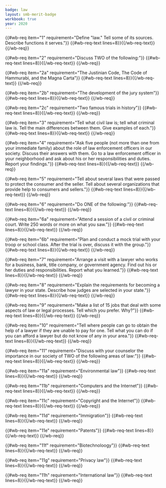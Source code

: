 ```yaml
---
badge: law
layout: smb-merit-badge
workbook: true
year: 2020
---
```



{{#wb-req item="1" requirement="Define "law." Tell some of its sources. Describe functions it serves."}}
{{#wb-req-text lines=8}}{{/wb-req-text}}
{{/wb-req}}

{{#wb-req item="2" requirement="Discuss TWO of the following:"}}
{{#wb-req-text lines=8}}{{/wb-req-text}}
{{/wb-req}}

{{#wb-req item="2a" requirement="The Justinian Code, The Code of Hammurabi, and the Magna Carta"}}
{{#wb-req-text lines=8}}{{/wb-req-text}}
{{/wb-req}}

{{#wb-req item="2b" requirement="The development of the jury system"}}
{{#wb-req-text lines=8}}{{/wb-req-text}}
{{/wb-req}}

{{#wb-req item="2c" requirement="Two famous trials in history"}}
{{#wb-req-text lines=8}}{{/wb-req-text}}
{{/wb-req}}

{{#wb-req item="3" requirement="Tell what civil law is; tell what criminal law is. Tell the main differences between them. Give examples of each."}}
{{#wb-req-text lines=8}}{{/wb-req-text}}
{{/wb-req}}

{{#wb-req item="4" requirement="Ask five people (not more than one from your immediate family) about the role of law enforcement officers in our society. Discuss their answers with them. Go to a law enforcement officer in your neighborhood and ask about his or her responsibilities and duties. Report your findings."}}
{{#wb-req-text lines=8}}{{/wb-req-text}}
{{/wb-req}}

{{#wb-req item="5" requirement="Tell about several laws that were passed to protect the consumer and the seller. Tell about several organizations that provide help to consumers and sellers."}}
{{#wb-req-text lines=8}}{{/wb-req-text}}
{{/wb-req}}

{{#wb-req item="6" requirement="Do ONE of the following:"}}
{{#wb-req-text lines=8}}{{/wb-req-text}}
{{/wb-req}}

{{#wb-req item="6a" requirement="Attend a session of a civil or criminal court. Write 250 words or more on what you saw."}}
{{#wb-req-text lines=8}}{{/wb-req-text}}
{{/wb-req}}

{{#wb-req item="6b" requirement="Plan and conduct a mock trial with your troop or school class. After the trial is over, discuss it with the group."}}
{{#wb-req-text lines=8}}{{/wb-req-text}}
{{/wb-req}}

{{#wb-req item="7" requirement="Arrange a visit with a lawyer who works for a business, bank, title company, or government agency. Find out his or her duties and responsibilities. Report what you learned."}}
{{#wb-req-text lines=8}}{{/wb-req-text}}
{{/wb-req}}

{{#wb-req item="8" requirement="Explain the requirements for becoming a lawyer in your state. Describe how judges are selected in your state."}}
{{#wb-req-text lines=8}}{{/wb-req-text}}
{{/wb-req}}

{{#wb-req item="9" requirement="Make a list of 15 jobs that deal with some aspects of law or legal processes. Tell which you prefer. Why?"}}
{{#wb-req-text lines=8}}{{/wb-req-text}}
{{/wb-req}}

{{#wb-req item="10" requirement="Tell where people can go to obtain the help of a lawyer if they are unable to pay for one. Tell what you can do if you can afford a lawyer but do not know of any in your area."}}
{{#wb-req-text lines=8}}{{/wb-req-text}}
{{/wb-req}}

{{#wb-req item="11" requirement="Discuss with your counselor the importance in our society of TWO of the following areas of law:"}}
{{#wb-req-text lines=8}}{{/wb-req-text}}
{{/wb-req}}

{{#wb-req item="11a" requirement="Environmental law"}}
{{#wb-req-text lines=8}}{{/wb-req-text}}
{{/wb-req}}

{{#wb-req item="11b" requirement="Computers and the Internet"}}
{{#wb-req-text lines=8}}{{/wb-req-text}}
{{/wb-req}}

{{#wb-req item="11c" requirement="Copyright and the Internet"}}
{{#wb-req-text lines=8}}{{/wb-req-text}}
{{/wb-req}}

{{#wb-req item="11d" requirement="Immigration"}}
{{#wb-req-text lines=8}}{{/wb-req-text}}
{{/wb-req}}

{{#wb-req item="11e" requirement="Patents"}}
{{#wb-req-text lines=8}}{{/wb-req-text}}
{{/wb-req}}

{{#wb-req item="11f" requirement="Biotechnoloogy"}}
{{#wb-req-text lines=8}}{{/wb-req-text}}
{{/wb-req}}

{{#wb-req item="11g" requirement="Privacy law"}}
{{#wb-req-text lines=8}}{{/wb-req-text}}
{{/wb-req}}

{{#wb-req item="11h" requirement="International law"}}
{{#wb-req-text lines=8}}{{/wb-req-text}}
{{/wb-req}}
